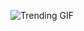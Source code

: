 ![Trending GIF](https://media4.giphy.com/media/v1.Y2lkPThiYjIxNzcyamo1dHB2NjhveTdmNWoxZmJwb2x2d3lkcjB5bWo4cGtyam9uZHJqNiZlcD12MV9naWZzX3NlYXJjaCZjdD1n/xUPGcEliCc7bETyfO8/giphy.gif)

